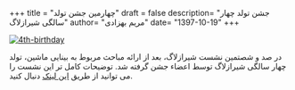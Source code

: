 +++
title = "چهارمین جشن تولد"
draft = false
description= "جشن تولد چهار سالگی شیرازلاگ"
author= "مریم بهزادی"
date= "1397-10-19"
+++

[![4th-birthday](../../img/events/4th-birthday.jpg)](../../img/events/4th-birthday.jpg)

در صد و شصتمین نشست شیرازلاگ، بعد از ارائه مباحث مربوط به بینایی ماشین، تولد چهار سالگی شیرازلاگ توسط اعضاء جشن گرفته شد. توضیحات کامل تر این نشست را می توانید از طریق [این لینک](../../sessions/session160) دنبال کنید.